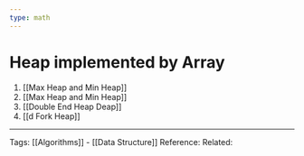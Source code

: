 ```yaml
---
type: math
---
```

# Heap implemented by Array

1. [[Max Heap and Min Heap]]  
2. [[Max Heap and Min Heap]]  
3. [[Double End Heap Deap]]  
4. [[d Fork Heap]]


---
Tags: [[Algorithms]] -  [[Data Structure]]
Reference:
Related: 